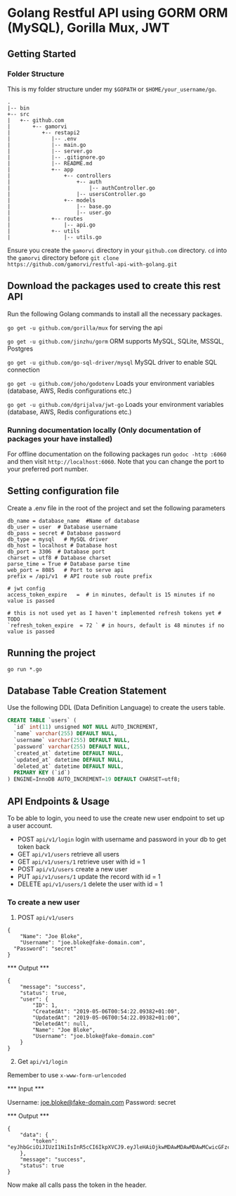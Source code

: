 # Golang Restful API using GORM ORM (MySQL), Gorilla Mux, JWT

## Getting Started

### Folder Structure
This is my folder structure under my `$GOPATH` or `$HOME/your_username/go`.
```
.
|-- bin
+-- src
|   +-- github.com
|       +-- gamorvi
|          +-- restapi2
|             |-- .env
|             |-- main.go
|             |-- server.go
|             |-- .gitignore.go
|             |-- README.md
|             +-- app
|                 +-- controllers
|                     +-- auth
|                         |-- authController.go
|                     |-- usersController.go
|                 +-- models
|                     |-- base.go
|                     |-- user.go
|             +-- routes
|                 |-- api.go
|             +-- utils
|                 |-- utils.go
```
Ensure you create the `gamorvi` directory in your `github.com` directory. `cd` into the `gamorvi` directory before `git clone https://github.com/gamorvi/restful-api-with-golang.git`

## Download the packages used to create this rest API
Run the following Golang commands to install all the necessary packages.

`go get -u github.com/gorilla/mux` for serving the api

`go get -u github.com/jinzhu/gorm` ORM supports MySQL, SQLite, MSSQL, Postgres

`go get -u github.com/go-sql-driver/mysql` MySQL driver to enable SQL connection

`go get -u github.com/joho/godotenv` Loads your environment variables (database, AWS, Redis configurations etc.)

`go get -u github.com/dgrijalva/jwt-go` Loads your environment variables (database, AWS, Redis configurations etc.)

### Running documentation locally (Only documentation of packages your have installed)
For offline documentation on the following packages run `godoc -http :6060` and then visit `http://localhost:6060`. Note that you can change the port to your preferred port number.

## Setting configuration file
Create a .env file in the root of the project and set the following parameters

```
db_name = database_name  #Name of database
db_user = user  # Database username
db_pass = secret # Database password
db_type = mysql   # MySQL driver
db_host = localhost # Database host
db_port = 3306  # Database port
charset = utf8 # Database charset
parse_time = True # Database parse time
web_port = 8085   # Port to serve api
prefix = /api/v1  # API route sub route prefix

# jwt config
access_token_expire   =  # in minutes, default is 15 minutes if no value is passed

# this is not used yet as I haven't implemented refresh tokens yet # TODO
`refresh_token_expire  = 72 ` # in hours, default is 48 minutes if no value is passed
```

## Running the project

`go run *.go`

## Database Table Creation Statement
Use the following DDL (Data Definition Language) to create the users table.

``` SQL
CREATE TABLE `users` (
  `id` int(11) unsigned NOT NULL AUTO_INCREMENT,
  `name` varchar(255) DEFAULT NULL,
  `username` varchar(255) DEFAULT NULL,
  `password` varchar(255) DEFAULT NULL,
  `created_at` datetime DEFAULT NULL,
  `updated_at` datetime DEFAULT NULL,
  `deleted_at` datetime DEFAULT NULL,
  PRIMARY KEY (`id`)
) ENGINE=InnoDB AUTO_INCREMENT=19 DEFAULT CHARSET=utf8;
```

## API Endpoints & Usage

To be able to login, you need to use the create new user endpoint to set up a user account.

* POST `api/v1/login` login with username and password in your db to get token back
* GET `api/v1/users` retrieve all users
* GET `api/v1/users/1` retrieve user with id = 1
* POST `api/v1/users` create a new user
* PUT `api/v1/users/1` update the record with id = 1
* DELETE `api/v1/users/1` delete the user with id = 1

### To create a new user

1. POST `api/v1/users`

```
{
	"Name": "Joe Bloke",
	"Username": "joe.bloke@fake-domain.com",
  "Password": "secret"
}
```

*** Output ***

```
{
    "message": "success",
    "status": true,
    "user": {
        "ID": 1,
        "CreatedAt": "2019-05-06T00:54:22.09382+01:00",
        "UpdatedAt": "2019-05-06T00:54:22.09382+01:00",
        "DeletedAt": null,
        "Name": "Joe Bloke",
        "Username": "joe.bloke@fake-domain.com"
    }
}
```

2. Get `api/v1/login`

Remember to use `x-www-form-urlencoded`

*** Input ***

Username: joe.bloke@fake-domain.com
Password: secret

*** Output ***

```
{
    "data": {
        "token": "eyJhbGciOiJIUzI1NiIsInR5cCI6IkpXVCJ9.eyJleHAiOjkwMDAwMDAwMDAwMCwicGFzc3dvcmQiOiJzZWNyZXQiLCJ1c2VybmFtZSI6ImFtYXZpQHh5ei5jb20ifQ.WJ5VMnH5ijHQOZhUlrrnrh7NCYfFpww3jBz26EkRsHQ"
    },
    "message": "success",
    "status": true
}
```

Now make all calls pass the token in the header.

